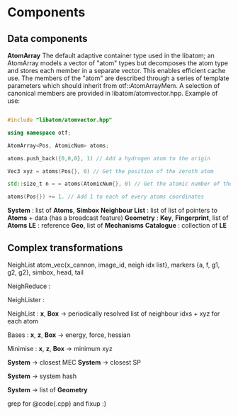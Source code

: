 # Components

## Data components

**AtomArray** The default adaptive container type used in the libatom; an AtomArray models a vector of "atom" types but decomposes the atom type and stores each member in a separate vector. This enables efficient cache use. The members of the "atom" are described through a series of template parameters which should inherit from otf::AtomArrayMem. A selection of canonical members are provided in libatom/atomvector.hpp. Example of use:

```c++

#include "libatom/atomvector.hpp"

using namespace otf;

AtomArray<Pos, AtomicNum> atoms;

atoms.push_back({0,0,0}, 1) // Add a hydrogen atom to the origin

Vec3 xyz = atoms(Pos{}, 0) // Get the position of the zeroth atom

std::size_t n = = atoms(AtomicNum{}, 0) // Get the atomic number of the zeroth atom

atoms(Pos{}) += 1. // Add 1 to each of every atoms coordinates

```

**System** : list of **Atoms**, **Simbox** 
**Neighbour List** : list of list of pointers to **Atoms** + data (has a broadcast feature)
**Geometry** : **Key**, **Fingerprint**, list of **Atoms**
**LE** : reference **Geo**, list of **Mechanisms** 
**Catalogue** : collection of **LE**

## Complex transformations



NeighList atom_vec{x_cannon, image_id, neigh idx list}, markers {a, f, g1, g2, g2}, simbox, head, tail



NeighReduce :
 
NeighLister :



NeighList :  **x**, **Box** -> periodically resolved list of neighbour idxs + xyz for each atom

Bases : **x**, **z**, **Box** -> energy, force, hessian 

Minimise :  **x**, **z**, **Box** -> minimum xyz

**System** -> closest MEC
**System** -> closest SP

**System** -> system hash

**System** -> list of **Geometry**


grep for  @code{.cpp} and fixup :)


